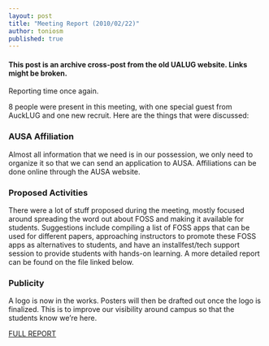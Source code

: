 ```yaml
---
layout: post
title: "Meeting Report (2010/02/22)"
author: toniosm
published: true
---
```


#### This post is an archive cross-post from the old UALUG website. Links might be broken.

Reporting time once again.

8 people were present in this meeting, with one special guest from AuckLUG and one new recruit. Here are the things that were discussed:

### AUSA Affiliation

Almost all information that we need is in our possession, we only need to organize it so that we can send an application to AUSA. Affiliations can be done online through the AUSA website.

### Proposed Activities

There were a lot of stuff proposed during the meeting, mostly focused around spreading the word out about FOSS and making it available for students. Suggestions include compiling a list of FOSS apps that can be used for different papers, approaching instructors to promote these FOSS apps as alternatives to students, and have an installfest/tech support session to provide students with hands-on learning. A more detailed report can be found on the file linked below.

### Publicity

A logo is now in the works. Posters will then be drafted out once the logo is finalized. This is to improve our visibility around campus so that the students know we’re here.

[FULL REPORT](http://ualug.ece.auckland.ac.nz/wp-content/uploads/2010/02/2010-02-22.pdf)
